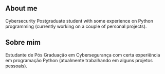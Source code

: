## About me
Cybersecurity Postgraduate student with some experience on Python programming (currently working on a couple of personal projects).

## Sobre mim
Estudante de Pós Graduação em Cybersegurança com certa experiência em programação Python (atualmente trabalhando em alguns projetos pessoais).
